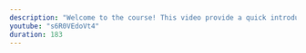 ```yaml
---
description: "Welcome to the course! This video provide a quick introduction to the topics that will be covered in this course."
youtube: "s6R0VEdoVt4"
duration: 183
---
```

